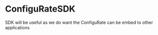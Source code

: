 # ConfiguRateSDK
SDK will be useful as we do want the ConfiguRate can be embed to other applications
